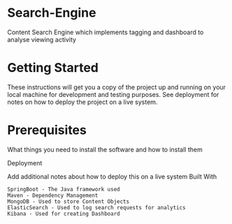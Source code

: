 # Search-Engine
Content Search Engine which implements tagging and dashboard to analyse viewing activity

# Getting Started

These instructions will get you a copy of the project up and running on your local machine for development and testing purposes. See deployment for notes on how to deploy the project on a live system.
  # Prerequisites

What things you need to install the software and how to install them

Deployment

Add additional notes about how to deploy this on a live system
Built With

    SpringBoot - The Java framework used
    Maven - Dependency Management
    MongoDB - Used to store Content Objects
    ElasticSearch - Used to log search requests for analytics
    Kibana - Used for creating Dashboard



